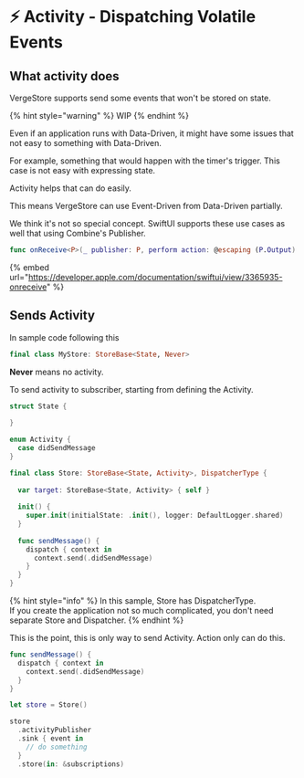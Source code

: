 # ⚡️ Activity - Dispatching Volatile Events

## What activity does

VergeStore supports send some events that won't be stored on state.

{% hint style="warning" %}
WIP
{% endhint %}

Even if an application runs with Data-Driven, it might have some issues that not easy to something with Data-Driven.

For example, something that would happen with the timer's trigger. This case is not easy with expressing state.

Activity helps that can do easily.

This means VergeStore can use Event-Driven from Data-Driven partially.

We think it's not so special concept. SwiftUI supports these use cases as well that using Combine's Publisher.

```swift
func onReceive<P>(_ publisher: P, perform action: @escaping (P.Output) -> Void) -> some View where P : Publisher, P.Failure == Never
```

{% embed url="https://developer.apple.com/documentation/swiftui/view/3365935-onreceive" %}

## Sends Activity

In sample code following this

```swift
final class MyStore: StoreBase<State, Never>
```

**Never** means no activity.

To send activity to subscriber, starting from defining the Activity.

```swift
struct State {
    
}

enum Activity {
  case didSendMessage
}

final class Store: StoreBase<State, Activity>, DispatcherType {
  
  var target: StoreBase<State, Activity> { self }
  
  init() {
    super.init(initialState: .init(), logger: DefaultLogger.shared)
  }
  
  func sendMessage() {
    dispatch { context in
      context.send(.didSendMessage)
    }
  }
}
```

{% hint style="info" %}
In this sample, Store has DispatcherType.  
If you create the application not so much complicated, you don't need separate Store and Dispatcher.
{% endhint %}

This is the point, this is only way to send Activity. Action only can do this.

```swift
func sendMessage() {
  dispatch { context in
    context.send(.didSendMessage)
  }
}
```

```swift
let store = Store()

store
  .activityPublisher
  .sink { event in
    // do something
  }
  .store(in: &subscriptions)
```



